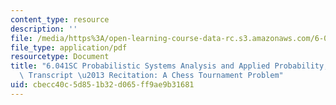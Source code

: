 ```yaml
---
content_type: resource
description: ''
file: /media/https%3A/open-learning-course-data-rc.s3.amazonaws.com/6-041sc-probabilistic-systems-analysis-and-applied-probability-fall-2013/cbecc40c5d851b32d065ff9ae9b31681_MIT6_041SCF13_A_Chess_Tournament_Problem_300k.pdf
file_type: application/pdf
resourcetype: Document
title: "6.041SC Probabilistic Systems Analysis and Applied Probability, Fall 2013\
  \ Transcript \u2013 Recitation: A Chess Tournament Problem"
uid: cbecc40c-5d85-1b32-d065-ff9ae9b31681
---
```

